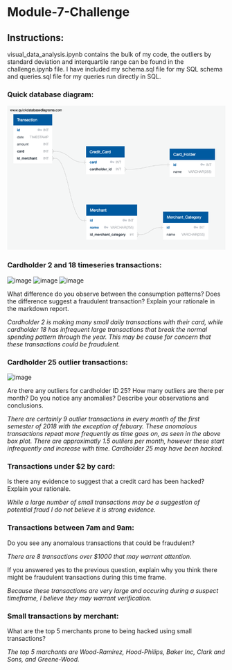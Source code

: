 # Module-7-Challenge

## Instructions: 
visual_data_analysis.ipynb contains the bulk of my code, the outliers by standard deviation and interquartile range can be found in the challenge.ipynb file. I have included my schema.sql file for my SQL schema and queries.sql file for my queries run directly in SQL.

### Quick database diagram:

![image](https://github.com/Mccalabrese/SQL-and-Postgre-to-detect-fraud/blob/3147a22460f9f06c5536a5fa1a570b412c034e70/Images/QuickDBD-Free%20Diagram.png)

### Cardholder 2 and 18 timeseries transactions:

![image](https://github.com/Mccalabrese/SQL-and-Postgre-to-detect-fraud/blob/3147a22460f9f06c5536a5fa1a570b412c034e70/Images/Screenshot%202024-02-09%20at%203.09.59%E2%80%AFPM.png)
![image](https://github.com/Mccalabrese/SQL-and-Postgre-to-detect-fraud/blob/3147a22460f9f06c5536a5fa1a570b412c034e70/Images/Screenshot%202024-02-09%20at%203.09.54%E2%80%AFPM.png)
![image](https://github.com/Mccalabrese/SQL-and-Postgre-to-detect-fraud/blob/3147a22460f9f06c5536a5fa1a570b412c034e70/Images/Screenshot%202024-02-09%20at%203.09.50%E2%80%AFPM.png)

What difference do you observe between the consumption patterns? Does the difference suggest a fraudulent transaction? Explain your rationale in the markdown report.

*Cardholder 2 is making many small daily transactions with their card, while cardholder 18 has infrequent large transactions that break the normal spending pattern through the year. This may be cause for concern that these transactions could be fraudulent.*

### Cardholder 25 outlier transactions:

![image](https://github.com/Mccalabrese/SQL-and-Postgre-to-detect-fraud/blob/3147a22460f9f06c5536a5fa1a570b412c034e70/Images/Screenshot%202024-02-09%20at%203.09.35%E2%80%AFPM.png)

Are there any outliers for cardholder ID 25? How many outliers are there per month? Do you notice any anomalies? Describe your observations and conclusions.

*There are certainly 9 outlier transactions in every month of the first semester of 2018 with the exception of febuary. These anomalous transactions repeat more frequently as time goes on, as seen in the above box plot. There are approximatly 1.5 outliers per month, however these start infrequently and increase with time. Cardholder 25 may have been hacked.*

### Transactions under $2 by card:

Is there any evidence to suggest that a credit card has been hacked? Explain your rationale.

*While a large number of small transactions may be a suggestion of potential fraud I do not believe it is strong evidence.*

### Transactions between 7am and 9am:

Do you see any anomalous transactions that could be fraudulent?

*There are 8 transactions over $1000 that may warrent attention.*

If you answered yes to the previous question, explain why you think there might be fraudulent transactions during this time frame.

*Because these transactions are very large and occuring during a suspect timeframe, I believe they may warrant verification.*

### Small transactions by merchant:

What are the top 5 merchants prone to being hacked using small transactions?

*The top 5 marchants are Wood-Ramirez, Hood-Philips, Baker Inc, Clark and Sons, and Greene-Wood.*

